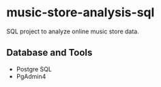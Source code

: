 # music-store-analysis-sql
SQL project to analyze online music store data.
## Database and Tools
* Postgre SQL
* PgAdmin4
